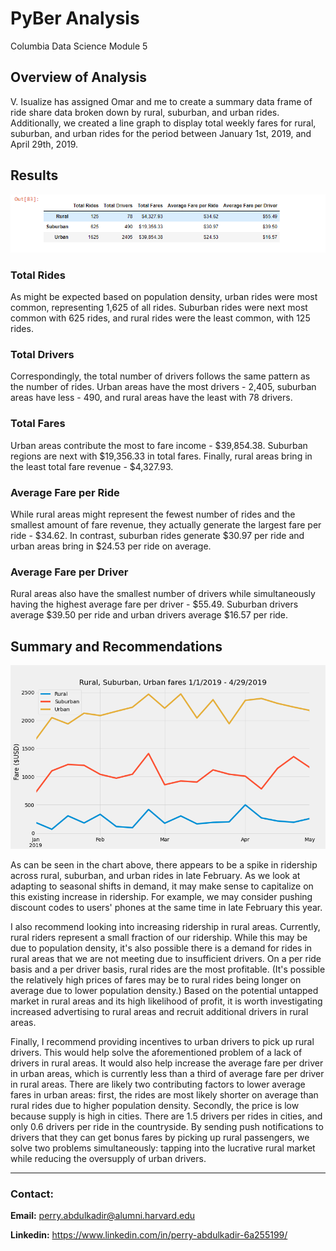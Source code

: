 # PyBer Analysis
Columbia Data Science Module 5

## Overview of Analysis
V. Isualize has assigned Omar and me to create a summary data frame of ride share data broken down by rural, suburban, and urban rides. Additionally, we created a line graph to display total weekly fares for rural, suburban, and urban rides for the period between January 1st, 2019, and April 29th, 2019. 

## Results
![deliverable_1_summary_table.PNG](Resources/deliverable_1_summary_table.PNG) 

### Total Rides
As might be expected based on population density, urban rides were most common, representing 1,625 of all rides. Suburban rides were next most common with 625 rides, and rural rides were the least common, with 125 rides. 

### Total Drivers
Correspondingly, the total number of drivers follows the same pattern as the number of rides. Urban areas have the most drivers - 2,405, suburban areas have less - 490, and rural areas have the least with 78 drivers. 

### Total Fares
Urban areas contribute the most to fare income - $39,854.38. Suburban regions are next with $19,356.33 in total fares. Finally, rural areas bring in the least total fare revenue - $4,327.93. 

### Average Fare per Ride
While rural areas might represent the fewest number of rides and the smallest amount of fare revenue, they actually generate the largest fare per ride - $34.62. In contrast, suburban rides generate $30.97 per ride and urban areas bring in $24.53 per ride on average. 

### Average Fare per Driver
Rural areas also have the smallest number of drivers while simultaneously having the highest average fare per driver - $55.49. Suburban drivers average $39.50 per ride and urban drivers average $16.57 per ride.

## Summary and Recommendations

![deliverable_2_annotated_chart.png](Resources/deliverable_2_annotated_chart.png) 

As can be seen in the chart above, there appears to be a spike in ridership across rural, suburban, and urban rides in late February. As we look at adapting to seasonal shifts in demand, it may make sense to capitalize on this existing increase in ridership. For example, we may consider pushing discount codes to users' phones at the same time in late February this year. 

I also recommend looking into increasing ridership in rural areas. Currently, rural riders represent a small fraction of our ridership. While this may be due to population density, it's also possible there is a demand for rides in rural areas that we are not meeting due to insufficient drivers. On a per ride basis and a per driver basis, rural rides are the most profitable. (It's possible the relatively high prices of fares may be to rural rides being longer on average due to lower population density.) Based on the potential untapped market in rural areas and its high likelihood of profit, it is worth investigating increased advertising to rural areas and recruit additional drivers in rural areas. 

Finally, I recommend providing incentives to urban drivers to pick up rural drivers. This would help solve the aforementioned problem of a lack of drivers in rural areas. It would also help increase the average fare per driver in urban areas, which is currently less than a third of average fare per driver in rural areas. There are likely two contributing factors to lower average fares in urban areas: first, the rides are most likely shorter on average than rural rides due to higher population density. Secondly, the price is low because supply is high in cities. There are 1.5 drivers per rides in cities, and only 0.6 drivers per ride in the countryside. By sending push notifications to drivers that they can get bonus fares by picking up rural passengers, we solve two problems simultaneously: tapping into the lucrative rural market while reducing the oversupply of urban drivers. 


-----

### **Contact:**

**Email:** perry.abdulkadir@alumni.harvard.edu

**Linkedin:** https://www.linkedin.com/in/perry-abdulkadir-6a255199/
